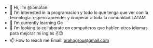 - 👋 Hi, I’m @iama1an
- 👀 I’m interested in la programacion y todo lo que tenga que ver con la tecnologia. espero aprender y cooperar a toda la comunidad  LATAM
- 🌱 I’m currently learning Go
- 💞️ I’m looking to collaborate on compañeros que hablen  otros idiomas para mejorar mi ingles ✌😉
- 📫 How to reach me Email: arahogrou@gmail.com

<!---
iama1an/iama1an is a ✨ special ✨ repository because its `README.md` (this file) appears on your GitHub profile.
You can click the Preview link to take a look at your changes.
--->
